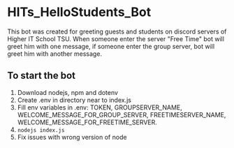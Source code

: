 # HITs_HelloStudents_Bot
This bot was created for greeting guests and students on discord servers of Higher IT School TSU. When someone enter the server "Free Time" bot will greet him with one message, if someone enter the group server, bot will greet him with another message. 

## To start the bot
1. Download nodejs, npm and dotenv
2. Create .env in directory near to index.js
3. Fill env variables in .env: TOKEN, GROUPSERVER_NAME, WELCOME_MESSAGE_FOR_GROUP_SERVER, FREETIMESERVER_NAME, WELCOME_MESSAGE_FOR_FREETIME_SERVER. 
4.  `nodejs index.js`
5. Fix issues with wrong version of node